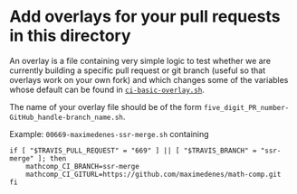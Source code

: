 # Add overlays for your pull requests in this directory

An overlay is a file containing very simple logic to test whether we are currently building a specific pull request or git branch (useful so that overlays work on your own fork) and which changes some of the variables whose default can be found in [`ci-basic-overlay.sh`](/dev/ci/ci-basic-overlay.sh).

The name of your overlay file should be of the form `five_digit_PR_number-GitHub_handle-branch_name.sh`.

Example: `00669-maximedenes-ssr-merge.sh` containing

```
if [ "$TRAVIS_PULL_REQUEST" = "669" ] || [ "$TRAVIS_BRANCH" = "ssr-merge" ]; then
    mathcomp_CI_BRANCH=ssr-merge
    mathcomp_CI_GITURL=https://github.com/maximedenes/math-comp.git
fi
```

